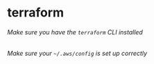 # terraform

###### Make sure you have the `terraform` CLI installed
###### Make sure your `~/.aws/config` is set up correctly
